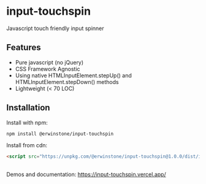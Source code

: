 # input-touchspin

Javascript touch friendly input spinner

## Features

- Pure javascript (no jQuery)
- CSS Framework Agnostic
- Using native HTMLInputElement.stepUp() and HTMLInputElement.stepDown() methods
- Lightweight (< 70 LOC)

## Installation

Install with npm:

```bash
npm install @erwinstone/input-touchspin
```

Install from cdn:

```html
<script src="https://unpkg.com/@erwinstone/input-touchspin@1.0.0/dist/input-touchspin.min.js"></script>
```

##

Demos and documentation: https://input-touchspin.vercel.app/
